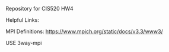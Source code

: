 Repository for CIS520 HW4

Helpful Links:

MPI Definitions: https://www.mpich.org/static/docs/v3.3/www3/

USE 3way-mpi 
